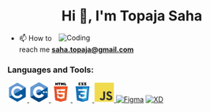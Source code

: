 <!-- [![MasterHead](https://previews.123rf.com/images/karpenkoilia/karpenkoilia1806/karpenkoilia180600011/102988806-vector-line-web-concept-for-programming-linear-web-banner-for-coding-.jpg)](https://github.com/topaja) -->

<h1 align="center">Hi 👋, I'm Topaja Saha</h1>
<img align="right" alt="Coding" width="400" src="https://miro.medium.com/max/1400/0*yBvA5CnEX3Sd4aod.gif">

- 📫 How to reach me **saha.topaja@gmail.com**

<p align="left">
</p>

<h3 align="left">Languages and Tools:</h3>
<p align="left">
<!-- C -->
  <a href="https://www.cprogramming.com/" target="_blank" rel="noreferrer"> 
    <img src="https://raw.githubusercontent.com/devicons/devicon/master/icons/c/c-original.svg" alt="c" width="40" height="40"/> </a>
<!--  C++  -->
  <a href="https://www.w3schools.com/cpp/" target="_blank" rel="noreferrer">
    <img src="https://raw.githubusercontent.com/devicons/devicon/master/icons/cplusplus/cplusplus-original.svg" alt="cplusplus" width="40" height="40"/> </a> 
  <!--  JAVA   -->
<!--     <a href="https://www.java.com" target="_blank" rel="noreferrer"> 
      <img src="https://raw.githubusercontent.com/devicons/devicon/master/icons/java/java-original.svg" alt="java" width="40" height="40"/> </a>  -->
  <!--  PYTHON  -->
<!--     <a href="https://www.python.org" target="_blank" rel="noreferrer">
      <img src="https://raw.githubusercontent.com/devicons/devicon/master/icons/python/python-original.svg" alt="python" width="40" height="40"/> </a>    -->
<!--  HTML   -->
    <a href="https://www.w3.org/html/" target="_blank" rel="noreferrer"> 
      <img src="https://raw.githubusercontent.com/devicons/devicon/master/icons/html5/html5-original-wordmark.svg" alt="html5" width="40" height="40"/> </a>
  <!--  CSS  -->
  <a href="https://www.w3schools.com/css/" target="_blank" rel="noreferrer"> 
    <img src="https://raw.githubusercontent.com/devicons/devicon/master/icons/css3/css3-original-wordmark.svg" alt="css3" width="40" height="40"/> </a> 
    <!-- JAVASCRIPT -->
    <a href="https://developer.mozilla.org/en-US/docs/Web/JavaScript" target="_blank" rel="noreferrer"> 
        <img src="https://raw.githubusercontent.com/devicons/devicon/master/icons/javascript/javascript-original.svg" alt="javascript" width="40" height="40"/> </a> 
  <!--  GIT  -->
<!--   <a href="https://git-scm.com/" target="_blank" rel="noreferrer">
    <img src="https://www.vectorlogo.zone/logos/git-scm/git-scm-icon.svg" alt="git" width="40" height="40"/></a> -->
<!-- GITHUB   -->
<!--   <a href="https://github.com/" target="_blank" rel="noreferrer">
    <img alt="GitHub" width="40" height="40" src="https://raw.githubusercontent.com/github/explore/78df643247d429f6cc873026c0622819ad797942/topics/github/github.png" /></a>  -->
  <!--  VS CODE  -->
<!--   <a href="https://code.visualstudio.com/" target="_blank" rel="noreferrer">
    <img alt="Visual Studio Code" width="40" height="40" src="https://raw.githubusercontent.com/github/explore/80688e429a7d4ef2fca1e82350fe8e3517d3494d/topics/visual-studio-code/visual-studio-code.png" /></a></p> -->
  <!--  Figma  -->
  <a href="https://www.figma.com/" target="_blank" rel="noreferrer">
    <img alt="Figma" width="40" height="40" src="https://cdn-icons-png.flaticon.com/512/5968/5968705.png" /></a>
  <!-- Canva -->
<!--     <a href="https://www.canva.com/" target="_blank" rel="noreferrer">
    <img alt="Canva" height="40" src="https://res.cloudinary.com/admitad-gmbh/image/upload/v1631360091/wlegozrhnfcx7roqgbjn.png" /></a>
  <!--  Illustrator  -->
<!--   <a href="https://www.adobe.com/in/products/illustrator.html?gclid=Cj0KCQjwz96WBhC8ARIsAATR251WyNQ_VKuYwsLgBpmQWCiPnGj_MF51NmDvNNanc_jmDC_tux8ITi4aAiYpEALw_wcB&sdid=SBNHMR64&mv=search&ef_id=Cj0KCQjwz96WBhC8ARIsAATR251WyNQ_VKuYwsLgBpmQWCiPnGj_MF51NmDvNNanc_jmDC_tux8ITi4aAiYpEALw_wcB:G:s&s_kwcid=AL!3085!3!473191824624!e!!g!!website%20illustrator!221170148!17525613788" target="_blank" rel="noreferrer">
    <img alt="Illustrator" width="40" height="40" src="https://upload.wikimedia.org/wikipedia/commons/thumb/f/fb/Adobe_Illustrator_CC_icon.svg/2101px-Adobe_Illustrator_CC_icon.svg.png" /></a>&nbsp;&nbsp;
    <!--  XD  -->
  <a href="https://www.adobe.com/in/products/xd.html?gclid=Cj0KCQjwz96WBhC8ARIsAATR251WyNQ_VKuYwsLgBpmQWCiPnGj_MF51NmDvNNanc_jmDC_tux8ITi4aAiYpEALw_wcB&sdid=SBNHMR64&mv=search&ef_id=Cj0KCQjwz96WBhC8ARIsAATR251WyNQ_VKuYwsLgBpmQWCiPnGj_MF51NmDvNNanc_jmDC_tux8ITi4aAiYpEALw_wcB:G:s&s_kwcid=AL!3085!3!473191824624!e!!g!!website%20illustrator!221170148!17525613788" target="_blank" rel="noreferrer">
    <img alt="XD" width="40" height="40" src="https://upload.wikimedia.org/wikipedia/commons/thumb/c/c2/Adobe_XD_CC_icon.svg/1200px-Adobe_XD_CC_icon.svg.png" /></a>&nbsp;&nbsp;
 <!--  Wordpress  -->
<!--   <a href="https://www.googleadservices.com/pagead/aclk?sa=L&ai=DChcSEwiRvI3H27v5AhUEHisKHbw1BBQYABAAGgJzZg&ohost=www.google.com&cid=CAESa-D2ZPT6_kDinKIEtNWieSgFSAANUoV5Odl0HHxuxPYgosmcUoDn1BBb_IavXwvVNFxgOI56-5rVkBUzb-kdljVLQgqRtS34cNggLzVAyrM3GuRJKRt6pBcXi6OY41-CFFzcHf2wEt7-aalf&sig=AOD64_0_mHoW0hy_-QFG1jgAg72j9oSzvw&q&adurl&ved=2ahUKEwi584fH27v5AhUySGwGHW7GAKEQ0Qx6BAgDEAE" target="_blank" rel="noreferrer">
    <img alt="wordpress" width="40" height="40" src="https://upload.wikimedia.org/wikipedia/commons/thumb/9/98/WordPress_blue_logo.svg/1200px-WordPress_blue_logo.svg.png"/></a></p>
 -->
